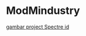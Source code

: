 # ModMindustry

[gambar project Spectre id](https://github.com/wawanzoldyck/ModMindustry/commit/baacb4a61765ca067d160dd2a693eacff365fd98)
